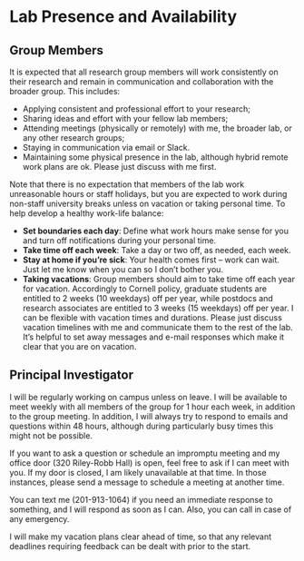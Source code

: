 # Lab Presence and Availability

## Group Members

It is expected that all research group members will work consistently on their research and remain in communication and collaboration with the broader group. This includes:
* Applying consistent and professional effort to your research;
* Sharing ideas and effort with your fellow lab members;
* Attending meetings (physically or remotely) with me, the broader lab, or any other research groups;
* Staying in communication via email or Slack.
* Maintaining some physical presence in the lab, although hybrid remote work plans are ok. Please just discuss with me first.  

Note that there is no expectation that members of the lab work unreasonable hours or staff holidays, but you are expected to work during non-staff university breaks unless on vacation or taking personal time. To help develop a healthy work-life balance:

* **Set boundaries each day**: Define what work hours make sense for you and turn off notifications during your personal time.
* **Take time off each week**: Take a day or two off, as needed, each week.
* **Stay at home if you’re sick**: Your health comes first – work can wait. Just let me know when you can so I don’t bother you. 
* **Taking vacations**: Group members should aim to take time off each year for vacation. Accordingly to Cornell policy, graduate students are entitled to 2 weeks (10 weekdays) off per year, while postdocs and research associates are entitled to 3 weeks (15 weekdays) off per year. I can be flexible with vacation times and durations. Please just discuss vacation timelines with me and communicate them to the rest of the lab. It’s helpful to set away messages and e-mail responses which make it clear that you are on vacation.

## Principal Investigator

I will be regularly working on campus unless on leave. I will be available to meet weekly with all members of the group for 1 hour each week, in addition to the group meeting. In addition, I will always try to respond to emails and questions within 48 hours, although during particularly busy times this might not be possible.   

If you want to ask a question or schedule an impromptu meeting and my office door (320 Riley-Robb Hall) is open, feel free to ask if I can meet with you. If my door is closed, I am likely unavailable at that time. In those instances, please send a message to schedule a meeting at another time. 

You can text me (201-913-1064) if you need an immediate response to something, and I will respond as soon as I can. Also, you can call in case of any emergency. 

I will make my vacation plans clear ahead of time, so that any relevant deadlines requiring feedback can be dealt with prior to the start.



